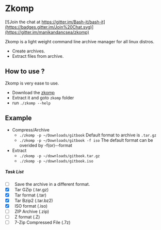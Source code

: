 # Zkomp
[![Join the chat at https://gitter.im/Bash-it/bash-it](https://badges.gitter.im/Join%20Chat.svg)](https://gitter.im/manikandancsea/zkomp)

Zkomp is a light weight command line archive manager for all linux distros.

  - Create archives.
  - Extract files from archive.

## How to use ?

Zkomp is very ease to use. 

- Download the [zkomp](https://github.com/manikandancsea/zkomp/archive/master.zip)
- Extract it and goto `zkomp` folder 
- run `./zkomp --help`

## Example

- Compress/Archive
  - `./zkomp -p ~/Downloads/gitbook`  Default format to archive is `.tar.gz`
  - `./zkomp -p ~/Downloads/gitbook -f iso` The default format can be overided by -f(or)--format
- Extract
  - `./zkomp -p ~/downloads/gitbook.tar.gz` <br/>
  - `./zkomp -p ~/downloads/gitbook.iso`

##### Task List

- [ ] &nbsp; Save the archive in a different format.      
- [x] &nbsp; Tar GZip (.tar.gz)              
- [x] &nbsp; Tar format (.tar)
- [x] &nbsp; Tar Bzip2 (.tar.bz2)
- [x] &nbsp; ISO format (.iso)
- [ ] &nbsp; ZIP Archive (.zip)
- [ ] &nbsp; Z format (.Z)
- [ ] &nbsp; 7-Zip Compressed File (.7z)